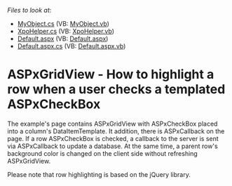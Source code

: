 <!-- default file list -->
*Files to look at*:

* [MyObject.cs](./CS/WebSite/App_Code/MyObject.cs) (VB: [MyObject.vb](./VB/WebSite/App_Code/MyObject.vb))
* [XpoHelper.cs](./CS/WebSite/App_Code/XpoHelper.cs) (VB: [XpoHelper.vb](./VB/WebSite/App_Code/XpoHelper.vb))
* [Default.aspx](./CS/WebSite/Default.aspx) (VB: [Default.aspx](./VB/WebSite/Default.aspx))
* [Default.aspx.cs](./CS/WebSite/Default.aspx.cs) (VB: [Default.aspx.vb](./VB/WebSite/Default.aspx.vb))
<!-- default file list end -->
# ASPxGridView - How to highlight a row when a user checks a templated ASPxCheckBox


<p>The example's page contains ASPxGridView with ASPxCheckBox placed into a column's DataItemTemplate. It addition, there is ASPxCallback on the page. If a row ASPxCheckBox is checked, a callback to the server is sent via ASPxCallback to update a database. At the same time, a parent row's background color is changed on the client side without refreshing ASPxGridView.</p><p>Please note that row highlighting is based on the jQuery library.</p>

<br/>


